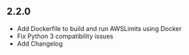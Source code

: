 2.2.0
-----
* Add Dockerfile to build and run AWSLimits using Docker
* Fix Python 3 compatibility issues
* Add Changelog
